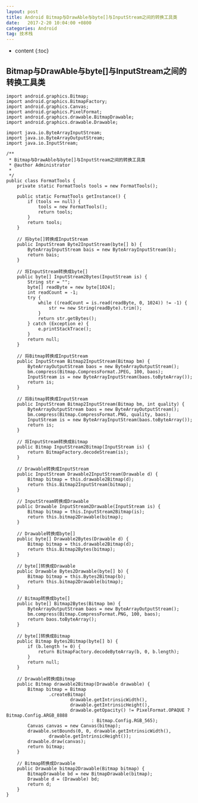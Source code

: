 ```yaml
---
layout: post
title: Android Bitmap与DrawAble与byte[]与InputStream之间的转换工具类
date:   2017-2-20 10:04:00 +0800
categories: Android
tag: 技术栈
---
```


* content
{:toc}



Bitmap与DrawAble与byte[]与InputStream之间的转换工具类
----------------------------------------------------

	import android.graphics.Bitmap;
	import android.graphics.BitmapFactory;
	import android.graphics.Canvas;
	import android.graphics.PixelFormat;
	import android.graphics.drawable.BitmapDrawable;
	import android.graphics.drawable.Drawable;
	
	import java.io.ByteArrayInputStream;
	import java.io.ByteArrayOutputStream;
	import java.io.InputStream;
	
	/**
	 * Bitmap与DrawAble与byte[]与InputStream之间的转换工具类
	 * @author Administrator
	 *
	 */
	public class FormatTools {
	    private static FormatTools tools = new FormatTools();
	
	    public static FormatTools getInstance() {
	        if (tools == null) {
	            tools = new FormatTools();
	            return tools;
	        }
	        return tools;
	    }
	
	    // 将byte[]转换成InputStream
	    public InputStream Byte2InputStream(byte[] b) {
	        ByteArrayInputStream bais = new ByteArrayInputStream(b);
	        return bais;
	    }
	
	    // 将InputStream转换成byte[]
	    public byte[] InputStream2Bytes(InputStream is) {
	        String str = "";
	        byte[] readByte = new byte[1024];
	        int readCount = -1;
	        try {
	            while ((readCount = is.read(readByte, 0, 1024)) != -1) {
	                str += new String(readByte).trim();
	            }
	            return str.getBytes();
	        } catch (Exception e) {
	            e.printStackTrace();
	        }
	        return null;
	    }
	
	    // 将Bitmap转换成InputStream
	    public InputStream Bitmap2InputStream(Bitmap bm) {
	        ByteArrayOutputStream baos = new ByteArrayOutputStream();
	        bm.compress(Bitmap.CompressFormat.JPEG, 100, baos);
	        InputStream is = new ByteArrayInputStream(baos.toByteArray());
	        return is;
	    }
	
	    // 将Bitmap转换成InputStream
	    public InputStream Bitmap2InputStream(Bitmap bm, int quality) {
	        ByteArrayOutputStream baos = new ByteArrayOutputStream();
	        bm.compress(Bitmap.CompressFormat.PNG, quality, baos);
	        InputStream is = new ByteArrayInputStream(baos.toByteArray());
	        return is;
	    }
	
	    // 将InputStream转换成Bitmap
	    public Bitmap InputStream2Bitmap(InputStream is) {
	        return BitmapFactory.decodeStream(is);
	    }
	
	    // Drawable转换成InputStream
	    public InputStream Drawable2InputStream(Drawable d) {
	        Bitmap bitmap = this.drawable2Bitmap(d);
	        return this.Bitmap2InputStream(bitmap);
	    }
	
	    // InputStream转换成Drawable
	    public Drawable InputStream2Drawable(InputStream is) {
	        Bitmap bitmap = this.InputStream2Bitmap(is);
	        return this.bitmap2Drawable(bitmap);
	    }
	
	    // Drawable转换成byte[]
	    public byte[] Drawable2Bytes(Drawable d) {
	        Bitmap bitmap = this.drawable2Bitmap(d);
	        return this.Bitmap2Bytes(bitmap);
	    }
	
	    // byte[]转换成Drawable
	    public Drawable Bytes2Drawable(byte[] b) {
	        Bitmap bitmap = this.Bytes2Bitmap(b);
	        return this.bitmap2Drawable(bitmap);
	    }
	
	    // Bitmap转换成byte[]
	    public byte[] Bitmap2Bytes(Bitmap bm) {
	        ByteArrayOutputStream baos = new ByteArrayOutputStream();
	        bm.compress(Bitmap.CompressFormat.PNG, 100, baos);
	        return baos.toByteArray();
	    }
	
	    // byte[]转换成Bitmap
	    public Bitmap Bytes2Bitmap(byte[] b) {
	        if (b.length != 0) {
	            return BitmapFactory.decodeByteArray(b, 0, b.length);
	        }
	        return null;
	    }
	
	    // Drawable转换成Bitmap
	    public Bitmap drawable2Bitmap(Drawable drawable) {
	        Bitmap bitmap = Bitmap
	                .createBitmap(
	                        drawable.getIntrinsicWidth(),
	                        drawable.getIntrinsicHeight(),
	                        drawable.getOpacity() != PixelFormat.OPAQUE ? Bitmap.Config.ARGB_8888
	                                : Bitmap.Config.RGB_565);
	        Canvas canvas = new Canvas(bitmap);
	        drawable.setBounds(0, 0, drawable.getIntrinsicWidth(),
	                drawable.getIntrinsicHeight());
	        drawable.draw(canvas);
	        return bitmap;
	    }
	
	    // Bitmap转换成Drawable
	    public Drawable bitmap2Drawable(Bitmap bitmap) {
	        BitmapDrawable bd = new BitmapDrawable(bitmap);
	        Drawable d = (Drawable) bd;
	        return d;
	    }
	}
 

